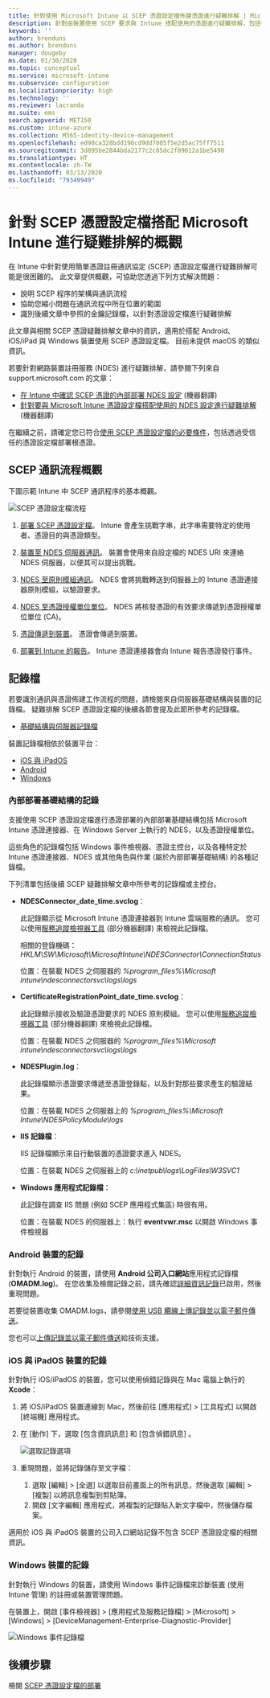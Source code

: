 ```yaml
---
title: 針對使用 Microsoft Intune 以 SCEP 憑證設定檔佈建憑證進行疑難排解 | Microsoft Docs
description: 針對由裝置使用 SCEP 要求與 Intune 搭配使用的憑證進行疑難排解，包括從裝置至 NDES、NDES 至憑證授權單位，以及從 Intune 憑證連接器至 Intune 服務的通訊。
keywords: ''
author: brenduns
ms.author: brenduns
manager: dougeby
ms.date: 01/30/2020
ms.topic: conceptual
ms.service: microsoft-intune
ms.subservice: configuration
ms.localizationpriority: high
ms.technology: ''
ms.reviewer: lacranda
ms.suite: ems
search.appverid: MET150
ms.custom: intune-azure
ms.collection: M365-identity-device-management
ms.openlocfilehash: ed98ca328bdd196cd9dd7005f5e2d5ac75ff7511
ms.sourcegitcommit: 3d895be2844bda2177c2c85dc2f09612a1be5490
ms.translationtype: HT
ms.contentlocale: zh-TW
ms.lasthandoff: 03/13/2020
ms.locfileid: "79349949"
---
```

# <a name="overview-for-troubleshooting-scep-certificate-profiles-with-microsoft-intune"></a>針對 SCEP 憑證設定檔搭配 Microsoft Intune 進行疑難排解的概觀

在 Intune 中針對使用簡單憑證註冊通訊協定 (SCEP) 憑證設定檔進行疑難排解可能是很困難的。 此文章提供概觀，可協助您透過下列方式解決問題：

- 說明 SCEP 程序的架構與通訊流程
- 協助您縮小問題在通訊流程中所在位置的範圍
- 識別後續文章中參照的金鑰記錄檔，以針對憑證設定檔進行疑難排解

此文章與相關 SCEP 憑證疑難排解文章中的資訊，適用於搭配 Android、iOS/iPad 與 Windows 裝置使用 SCEP 憑證設定檔。 目前未提供 macOS 的類似資訊。

若要針對網路裝置註冊服務 (NDES) 進行疑難排解，請參閱下列來自 support.microsoft.com 的文章：

- [在 Intune 中確認 SCEP 憑證的內部部署 NDES 設定](https://support.microsoft.com/help/4490130/ndes-configuration-on-premises-for-scep-certificates-in-intune) \(機器翻譯\)
- [針對要與 Microsoft Intune 憑證設定檔搭配使用的 NDES 設定進行疑難排解]( https://support.microsoft.com/help/4459540/troubleshoot-ndes-configuration-for-use-with-intune) \(機器翻譯\)

在繼續之前，請確定您已符合[使用 SCEP 憑證設定檔的必要條件](certificates-scep-configure.md#prerequisites-for-using-scep-for-certificates)，包括透過受信任的憑證設定檔部署根憑證。

## <a name="scep-communication-flow-overview"></a>SCEP 通訊流程概觀

下圖示範 Intune 中 SCEP 通訊程序的基本概觀。

![SCEP 憑證設定檔流程](../protect/media/troubleshoot-scep-certificate-profiles/scep-certificate-profile-flow.png)

1. [部署 SCEP 憑證設定檔](troubleshoot-scep-certificate-profile-deployment.md)。 Intune 會產生挑戰字串，此字串需要特定的使用者、憑證目的與憑證類型。

2. [裝置至 NDES 伺服器通訊](troubleshoot-scep-certificate-device-to-ndes.md)。 裝置會使用來自設定檔的 NDES URI 來連絡 NDES 伺服器，以便其可以提出挑戰。

3. [NDES 至原則模組通訊](troubleshoot-scep-certificate-ndes-policy-module.md)。 NDES 會將挑戰轉送到伺服器上的 Intune 憑證連接器原則模組，以驗證要求。

4. [NDES 至憑證授權單位單位](troubleshoot-scep-certificate-ndes-policy-module.md)。 NDES 將核發憑證的有效要求傳遞到憑證授權單位單位 (CA)。

5. [憑證傳遞到裝置](troubleshoot-scep-certificate-delivery.md)。 憑證會傳遞到裝置。

6. [部署到 Intune 的報告](troubleshoot-scep-certificate-reporting.md)。 Intune 憑證連接器會向 Intune 報告憑證發行事件。

## <a name="log-files"></a>記錄檔

若要識別通訊與憑證佈建工作流程的問題，請檢閱來自伺服器基礎結構與裝置的記錄檔。 疑難排解 SCEP 憑證設定檔的後續各節會提及此節所參考的記錄檔。

- [基礎結構與伺服器記錄檔](#logs-for-on-premises-infrastructure)

裝置記錄檔相依於裝置平台：  

- [iOS 與 iPadOS](#logs-for-ios-and-ipados-devices)
- [Android](#logs-for-android-devices)
- [Windows](#logs-for-windows-devices)

### <a name="logs-for-on-premises-infrastructure"></a>內部部署基礎結構的記錄
  
支援使用 SCEP 憑證設定檔進行憑證部署的內部部署基礎結構包括 Microsoft Intune 憑證連接器、在 Windows Server 上執行的 NDES，以及憑證授權單位。

這些角色的記錄檔包括 Windows 事件檢視器、憑證主控台，以及各種特定於 Intune 憑證連接器、NDES 或其他角色與作業 (屬於內部部署基礎結構) 的各種記錄檔。

下列清單包括後續 SCEP 疑難排解文章中所參考的記錄檔或主控台。 

- **NDESConnector_date_time.svclog**：

  此記錄顯示從 Microsoft Intune 憑證連接器到 Intune 雲端服務的通訊。 您可以使用[服務追蹤檢視器工具](https://docs.microsoft.com/dotnet/framework/wcf/service-trace-viewer-tool-svctraceviewer-exe) \(部分機器翻譯\) 來檢視此記錄檔。

  相關的登錄機碼：*HKLM\SW\Microsoft\MicrosoftIntune\NDESConnector\ConnectionStatus*

  位置：在裝載 NDES 之伺服器的 *%program_files%\Microsoft intune\ndesconnectorsvc\logs\logs*

- **CertificateRegistrationPoint_date_time.svclog**：

  此記錄顯示接收及驗證憑證要求的 NDES 原則模組。 您可以使用[服務追蹤檢視器工具](https://docs.microsoft.com/dotnet/framework/wcf/service-trace-viewer-tool-svctraceviewer-exe) \(部分機器翻譯\) 來檢視此記錄檔。

  位置：在裝載 NDES 之伺服器的 *%program_files%\Microsoft intune\ndesconnectorsvc\logs\logs*

- **NDESPlugin.log**：

  此記錄檔顯示憑證要求傳遞至憑證登錄點，以及針對那些要求產生的驗證結果。

  位置：在裝載 NDES 之伺服器上的 *%program_files%\Microsoft Intune\NDESPolicyModule\logs*

- **IIS 記錄檔**：

  IIS 記錄檔顯示來自行動裝置的憑證要求進入 NDES。

  位置：在裝載 NDES 之伺服器上的 *c:\inetpub\logs\LogFiles\W3SVC1*

- **Windows 應用程式記錄檔**：

  此記錄在調查 IIS 問題 (例如 SCEP 應用程式集區) 時很有用。

  位置：在裝載 NDES 的伺服器上：執行 **eventvwr.msc** 以開啟 Windows 事件檢視器




### <a name="logs-for-android-devices"></a>Android 裝置的記錄

針對執行 Android 的裝置，請使用 **Android 公司入口網站**應用程式記錄檔 (**OMADM.log**)。 在您收集及檢閱記錄之前，請先確認[詳細資訊記錄](../user-help/use-verbose-logging-to-help-your-it-administrator-fix-device-issues-android.md)已啟用，然後重現問題。

若要從裝置收集 OMADM.logs，請參閱[使用 USB 纜線上傳記錄並以電子郵件傳送](../user-help/send-logs-to-your-it-admin-using-cable-android.md)。

您也可以[上傳記錄並以電子郵件傳送](../user-help/send-logs-to-your-it-admin-by-email-android.md#upload-and-email-logs-from-microsoft-intune-app)給技術支援。

### <a name="logs-for-ios-and-ipados-devices"></a>iOS 與 iPadOS 裝置的記錄

針對執行 iOS/iPadOS 的裝置，您可以使用偵錯記錄與在 Mac 電腦上執行的 **Xcode**：

1. 將 iOS/iPadOS 裝置連線到 Mac，然後前往 [應用程式]   > [工具程式]  以開啟 [終端機] 應用程式。 

2. 在 [動作]  下，選取 [包含資訊訊息]  和 [包含偵錯訊息]  。

   ![選取記錄選項](../protect/media/troubleshoot-scep-certificate-profiles/message-options.png)

3. 重現問題，並將記錄儲存至文字檔：
   1. 選取 [編輯]   > [全選]  以選取目前畫面上的所有訊息，然後選取 [編輯]   > [複製]  以將訊息複製到剪貼簿。 
   2. 開啟 [文字編輯] 應用程式，將複製的記錄貼入新文字檔中，然後儲存檔案。


適用於 iOS 與 iPadOS 裝置的公司入口網站記錄不包含 SCEP 憑證設定檔的相關資訊。

### <a name="logs-for-windows-devices"></a>Windows 裝置的記錄

針對執行 Windows 的裝置，請使用 Windows 事件記錄檔來診斷裝置 (使用 Intune 管理) 的註冊或裝置管理問題。

在裝置上，開啟 [事件檢視器]   > [應用程式及服務記錄檔]   > [Microsoft]   > [Windows]   > [DeviceManagement-Enterprise-Diagnostic-Provider] 

![Windows 事件記錄檔](../protect/media/troubleshoot-scep-certificate-profiles/windows-event-log.png)

## <a name="next-steps"></a>後續步驟

檢閱 [SCEP 憑證設定檔的部署](troubleshoot-scep-certificate-profile-deployment.md) 
